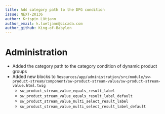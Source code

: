 ```yaml
---
title: Add category path to the DPG condition
issue: NEXT-20136
author: Krispin Lütjann
author_email: k.luetjann@cicada.com
author_github: King-of-Babylon
---
```

# Administration
* Added the category path to the category condition of dynamic product groups
* Added new blocks to `Resources/app/administration/src/module/sw-product-stream/component/sw-product-stream-value/sw-product-stream-value.html.twig`
    * `sw_product_stream_value_equals_result_label`
    * `sw_product_stream_value_equals_result_label_default`
    * `sw_product_stream_value_multi_select_result_label`
    * `sw_product_stream_value_multi_select_result_label_default`
